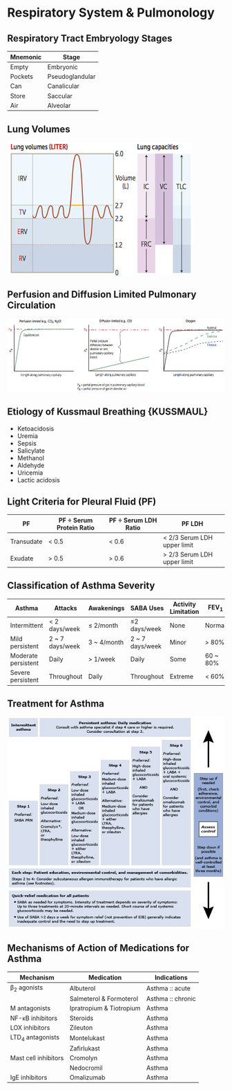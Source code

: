 # Respiratory System & Pulmonology

## Respiratory Tract Embryology Stages

|Mnemonic|Stage|
|-|-|
|Empty|Embryonic|
|Pockets|Pseudoglandular|
|Can|Canalicular|
|Store|Saccular|
|Air|Alveolar|

## Lung Volumes

![](../Figures/Lung%20Volumes.png)

## Perfusion and Diffusion Limited Pulmonary Circulation

![](../Figures/Perfusion%20and%20Diffusion%20Limited%20Pulmonary%20Circulation.png)

## Etiology of Kussmaul Breathing {KUSSMAUL}

- Ketoacidosis
- Uremia
- Sepsis
- Salicylate
- Methanol
- Aldehyde
- Uricemia
- Lactic acidosis

## Light Criteria for Pleural Fluid (PF)

|PF|PF ÷ Serum Protein Ratio|PF ÷ Serum LDH Ratio|PF LDH|
|-|-|-|-|
|Transudate|< 0.5|< 0.6|< 2/3 Serum LDH upper limit|
|Exudate|> 0.5|> 0.6|> 2/3 Serum LDH upper limit|

## Classification of Asthma Severity

|Asthma|Attacks|Awakenings|SABA Uses|Activity Limitation|FEV<sub>1</sub>|FEV<sub>1</sub>/FVC|
|-|-|-|-|-|-|-|
|Intermittent|< 2 days/week|≤ 2/month|≤2 days/week|None|Normal|Normal|
|Mild persistent|2 ~ 7 days/week|3 ~ 4/month|2 ~ 7 days/week|Minor|> 80%|Normal|
|Moderate persistent|Daily|> 1/week|Daily|Some|60 ~ 80%|↓ < 5%|
|Severe persistent|Throughout|Daily|Throughout|Extreme|< 60%|↓ > 5%|

## Treatment for Asthma

![](../Figures/Treatment%20for%20Asthma.gif)

## Mechanisms of Action of Medications for Asthma

|Mechanism|Medication|Indications|
|-|-|-|
|β<sub>2</sub> agonists|Albuterol|Asthma :: acute|
||Salmeterol & Formoterol|Asthma :: chronic|
|M antagonists|Ipratropium & Tiotropium|Asthma|
|NF-κB inhibitors|Steroids|Asthma|
|LOX inhibitors|Zileuton|Asthma|
|LTD<sub>4</sub> antagonists|Montelukast|Asthma|
||Zafirlukast|Asthma|
|Mast cell inhibitors|Cromolyn|Asthma|
||Nedocromil|Asthma|
|IgE inhibitors|Omalizumab|Asthma|
